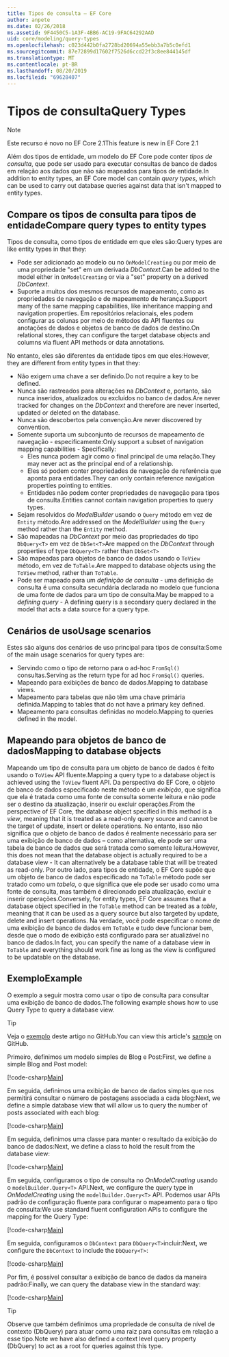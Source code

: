 ```yaml
---
title: Tipos de consulta – EF Core
author: anpete
ms.date: 02/26/2018
ms.assetid: 9F4450C5-1A3F-4BB6-AC19-9FAC64292AAD
uid: core/modeling/query-types
ms.openlocfilehash: c023d442b0fa2728bd20694a55ebb3a7b5c0efd1
ms.sourcegitcommit: 87e72899d17602f7526d6ccd22f3c8ee844145df
ms.translationtype: MT
ms.contentlocale: pt-BR
ms.lasthandoff: 08/20/2019
ms.locfileid: "69628407"
---
```

# <a name="query-types"></a><span data-ttu-id="ce3f2-102">Tipos de consulta</span><span class="sxs-lookup"><span data-stu-id="ce3f2-102">Query Types</span></span>
> [!NOTE]
> <span data-ttu-id="ce3f2-103">Este recurso é novo no EF Core 2.1</span><span class="sxs-lookup"><span data-stu-id="ce3f2-103">This feature is new in EF Core 2.1</span></span>

<span data-ttu-id="ce3f2-104">Além dos tipos de entidade, um modelo do EF Core pode conter _tipos de consulta_, que pode ser usado para executar consultas de banco de dados em relação aos dados que não são mapeados para tipos de entidade.</span><span class="sxs-lookup"><span data-stu-id="ce3f2-104">In addition to entity types, an EF Core model can contain _query types_, which can be used to carry out database queries against data that isn't mapped to entity types.</span></span>

## <a name="compare-query-types-to-entity-types"></a><span data-ttu-id="ce3f2-105">Compare os tipos de consulta para tipos de entidade</span><span class="sxs-lookup"><span data-stu-id="ce3f2-105">Compare query types to entity types</span></span>

<span data-ttu-id="ce3f2-106">Tipos de consulta, como tipos de entidade em que eles são:</span><span class="sxs-lookup"><span data-stu-id="ce3f2-106">Query types are like entity types in that they:</span></span>

- <span data-ttu-id="ce3f2-107">Pode ser adicionado ao modelo ou no `OnModelCreating` ou por meio de uma propriedade "set" em um derivada _DbContext_.</span><span class="sxs-lookup"><span data-stu-id="ce3f2-107">Can be added to the model either in `OnModelCreating` or via a "set" property on a derived _DbContext_.</span></span>
- <span data-ttu-id="ce3f2-108">Suporte a muitos dos mesmos recursos de mapeamento, como as propriedades de navegação e de mapeamento de herança.</span><span class="sxs-lookup"><span data-stu-id="ce3f2-108">Support many of the same mapping capabilities, like inheritance mapping and navigation properties.</span></span> <span data-ttu-id="ce3f2-109">Em repositórios relacionais, eles podem configurar as colunas por meio de métodos da API fluentes ou anotações de dados e objetos de banco de dados de destino.</span><span class="sxs-lookup"><span data-stu-id="ce3f2-109">On relational stores, they can configure the target database objects and columns via fluent API methods or data annotations.</span></span>

<span data-ttu-id="ce3f2-110">No entanto, eles são diferentes da entidade tipos em que eles:</span><span class="sxs-lookup"><span data-stu-id="ce3f2-110">However, they are different from entity types in that they:</span></span>

- <span data-ttu-id="ce3f2-111">Não exigem uma chave a ser definido.</span><span class="sxs-lookup"><span data-stu-id="ce3f2-111">Do not require a key to be defined.</span></span>
- <span data-ttu-id="ce3f2-112">Nunca são rastreados para alterações na _DbContext_ e, portanto, são nunca inseridos, atualizados ou excluídos no banco de dados.</span><span class="sxs-lookup"><span data-stu-id="ce3f2-112">Are never tracked for changes on the _DbContext_ and therefore are never inserted, updated or deleted on the database.</span></span>
- <span data-ttu-id="ce3f2-113">Nunca são descobertos pela convenção.</span><span class="sxs-lookup"><span data-stu-id="ce3f2-113">Are never discovered by convention.</span></span>
- <span data-ttu-id="ce3f2-114">Somente suporta um subconjunto de recursos de mapeamento de navegação - especificamente:</span><span class="sxs-lookup"><span data-stu-id="ce3f2-114">Only support a subset of navigation mapping capabilities - Specifically:</span></span>
  - <span data-ttu-id="ce3f2-115">Eles nunca podem agir como o final principal de uma relação.</span><span class="sxs-lookup"><span data-stu-id="ce3f2-115">They may never act as the principal end of a relationship.</span></span>
  - <span data-ttu-id="ce3f2-116">Eles só podem conter propriedades de navegação de referência que aponta para entidades.</span><span class="sxs-lookup"><span data-stu-id="ce3f2-116">They can only contain reference navigation properties pointing to entities.</span></span>
  - <span data-ttu-id="ce3f2-117">Entidades não podem conter propriedades de navegação para tipos de consulta.</span><span class="sxs-lookup"><span data-stu-id="ce3f2-117">Entities cannot contain navigation properties to query types.</span></span>
- <span data-ttu-id="ce3f2-118">Sejam resolvidos do _ModelBuilder_ usando o `Query` método em vez de `Entity` método.</span><span class="sxs-lookup"><span data-stu-id="ce3f2-118">Are addressed on the _ModelBuilder_ using the `Query` method rather than the `Entity` method.</span></span>
- <span data-ttu-id="ce3f2-119">São mapeadas na _DbContext_ por meio das propriedades do tipo `DbQuery<T>` em vez de `DbSet<T>`</span><span class="sxs-lookup"><span data-stu-id="ce3f2-119">Are mapped on the _DbContext_ through properties of type `DbQuery<T>` rather than `DbSet<T>`</span></span>
- <span data-ttu-id="ce3f2-120">São mapeadas para objetos de banco de dados usando o `ToView` método, em vez de `ToTable`.</span><span class="sxs-lookup"><span data-stu-id="ce3f2-120">Are mapped to database objects using the `ToView` method, rather than `ToTable`.</span></span>
- <span data-ttu-id="ce3f2-121">Pode ser mapeado para um _definição de consulta_ - uma definição de consulta é uma consulta secundária declarada no modelo que funciona de uma fonte de dados para um tipo de consulta.</span><span class="sxs-lookup"><span data-stu-id="ce3f2-121">May be mapped to a _defining query_ - A defining query is a secondary query declared in the model that acts a data source for a query type.</span></span>

## <a name="usage-scenarios"></a><span data-ttu-id="ce3f2-122">Cenários de uso</span><span class="sxs-lookup"><span data-stu-id="ce3f2-122">Usage scenarios</span></span>

<span data-ttu-id="ce3f2-123">Estes são alguns dos cenários de uso principal para tipos de consulta:</span><span class="sxs-lookup"><span data-stu-id="ce3f2-123">Some of the main usage scenarios for query types are:</span></span>

- <span data-ttu-id="ce3f2-124">Servindo como o tipo de retorno para o ad-hoc `FromSql()` consultas.</span><span class="sxs-lookup"><span data-stu-id="ce3f2-124">Serving as the return type for ad hoc `FromSql()` queries.</span></span>
- <span data-ttu-id="ce3f2-125">Mapeando para exibições de banco de dados.</span><span class="sxs-lookup"><span data-stu-id="ce3f2-125">Mapping to database views.</span></span>
- <span data-ttu-id="ce3f2-126">Mapeamento para tabelas que não têm uma chave primária definida.</span><span class="sxs-lookup"><span data-stu-id="ce3f2-126">Mapping to tables that do not have a primary key defined.</span></span>
- <span data-ttu-id="ce3f2-127">Mapeamento para consultas definidas no modelo.</span><span class="sxs-lookup"><span data-stu-id="ce3f2-127">Mapping to queries defined in the model.</span></span>

## <a name="mapping-to-database-objects"></a><span data-ttu-id="ce3f2-128">Mapeando para objetos de banco de dados</span><span class="sxs-lookup"><span data-stu-id="ce3f2-128">Mapping to database objects</span></span>

<span data-ttu-id="ce3f2-129">Mapeando um tipo de consulta para um objeto de banco de dados é feito usando o `ToView` API fluente.</span><span class="sxs-lookup"><span data-stu-id="ce3f2-129">Mapping a query type to a database object is achieved using the `ToView` fluent API.</span></span> <span data-ttu-id="ce3f2-130">Da perspectiva do EF Core, o objeto de banco de dados especificado neste método é um _exibição_, que significa que ela é tratada como uma fonte de consulta somente leitura e não pode ser o destino da atualização, inserir ou excluir operações.</span><span class="sxs-lookup"><span data-stu-id="ce3f2-130">From the perspective of EF Core, the database object specified in this method is a _view_, meaning that it is treated as a read-only query source and cannot be the target of update, insert or delete operations.</span></span> <span data-ttu-id="ce3f2-131">No entanto, isso não significa que o objeto de banco de dados é realmente necessário para ser uma exibição de banco de dados – como alternativa, ele pode ser uma tabela de banco de dados que será tratada como somente leitura.</span><span class="sxs-lookup"><span data-stu-id="ce3f2-131">However, this does not mean that the database object is actually required to be a database view - It can alternatively be a database table that will be treated as read-only.</span></span> <span data-ttu-id="ce3f2-132">Por outro lado, para tipos de entidade, o EF Core supõe que um objeto de banco de dados especificado na `ToTable` método pode ser tratado como um _tabela_, o que significa que ele pode ser usado como uma fonte de consulta, mas também é direcionado pela atualização, excluir e inserir operações.</span><span class="sxs-lookup"><span data-stu-id="ce3f2-132">Conversely, for entity types, EF Core assumes that a database object specified in the `ToTable` method can be treated as a _table_, meaning that it can be used as a query source but also targeted by update, delete and insert operations.</span></span> <span data-ttu-id="ce3f2-133">Na verdade, você pode especificar o nome de uma exibição de banco de dados em `ToTable` e tudo deve funcionar bem, desde que o modo de exibição está configurado para ser atualizável no banco de dados.</span><span class="sxs-lookup"><span data-stu-id="ce3f2-133">In fact, you can specify the name of a database view in `ToTable` and everything should work fine as long as the view is configured to be updatable on the database.</span></span>

## <a name="example"></a><span data-ttu-id="ce3f2-134">Exemplo</span><span class="sxs-lookup"><span data-stu-id="ce3f2-134">Example</span></span>

<span data-ttu-id="ce3f2-135">O exemplo a seguir mostra como usar o tipo de consulta para consultar uma exibição de banco de dados.</span><span class="sxs-lookup"><span data-stu-id="ce3f2-135">The following example shows how to use Query Type to query a database view.</span></span>

> [!TIP]
> <span data-ttu-id="ce3f2-136">Veja o [exemplo](https://github.com/aspnet/EntityFramework.Docs/tree/master/samples/core/QueryTypes) deste artigo no GitHub.</span><span class="sxs-lookup"><span data-stu-id="ce3f2-136">You can view this article's [sample](https://github.com/aspnet/EntityFramework.Docs/tree/master/samples/core/QueryTypes) on GitHub.</span></span>

<span data-ttu-id="ce3f2-137">Primeiro, definimos um modelo simples de Blog e Post:</span><span class="sxs-lookup"><span data-stu-id="ce3f2-137">First, we define a simple Blog and Post model:</span></span>

[!code-csharp[Main](../../../samples/core/QueryTypes/Program.cs#Entities)]

<span data-ttu-id="ce3f2-138">Em seguida, definimos uma exibição de banco de dados simples que nos permitirá consultar o número de postagens associada a cada blog:</span><span class="sxs-lookup"><span data-stu-id="ce3f2-138">Next, we define a simple database view that will allow us to query the number of posts associated with each blog:</span></span>

[!code-csharp[Main](../../../samples/core/QueryTypes/Program.cs#View)]

<span data-ttu-id="ce3f2-139">Em seguida, definimos uma classe para manter o resultado da exibição do banco de dados:</span><span class="sxs-lookup"><span data-stu-id="ce3f2-139">Next, we define a class to hold the result from the database view:</span></span>

[!code-csharp[Main](../../../samples/core/QueryTypes/Program.cs#QueryType)]

<span data-ttu-id="ce3f2-140">Em seguida, configuramos o tipo de consulta no _OnModelCreating_ usando o `modelBuilder.Query<T>` API.</span><span class="sxs-lookup"><span data-stu-id="ce3f2-140">Next, we configure the query type in _OnModelCreating_ using the `modelBuilder.Query<T>` API.</span></span>
<span data-ttu-id="ce3f2-141">Podemos usar APIs padrão de configuração fluente para configurar o mapeamento para o tipo de consulta:</span><span class="sxs-lookup"><span data-stu-id="ce3f2-141">We use standard fluent configuration APIs to configure the mapping for the Query Type:</span></span>

[!code-csharp[Main](../../../samples/core/QueryTypes/Program.cs#Configuration)]

<span data-ttu-id="ce3f2-142">Em seguida, configuramos o `DbContext` para `DbQuery<T>`incluir:</span><span class="sxs-lookup"><span data-stu-id="ce3f2-142">Next, we configure the `DbContext` to include the `DbQuery<T>`:</span></span>

[!code-csharp[Main](../../../samples/core/QueryTypes/Program.cs#DbQuery)]

<span data-ttu-id="ce3f2-143">Por fim, é possível consultar a exibição de banco de dados da maneira padrão:</span><span class="sxs-lookup"><span data-stu-id="ce3f2-143">Finally, we can query the database view in the standard way:</span></span>

[!code-csharp[Main](../../../samples/core/QueryTypes/Program.cs#Query)]

> [!TIP]
> <span data-ttu-id="ce3f2-144">Observe que também definimos uma propriedade de consulta de nível de contexto (DbQuery) para atuar como uma raiz para consultas em relação a esse tipo.</span><span class="sxs-lookup"><span data-stu-id="ce3f2-144">Note we have also defined a context level query property (DbQuery) to act as a root for queries against this type.</span></span>
